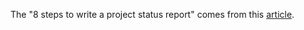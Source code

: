 The "8 steps to write a project status report" comes from this [article](https://asana.com/resources/how-project-status-reports#how-to-write-a-status-report-in-8-steps).
